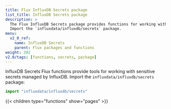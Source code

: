```yaml
---
title: Flux InfluxDB Secrets package
list_title: InfluxDB Secrets package
description: >
  The Flux InfluxDB Secrets package provides functions for working with sensitive secrets managed by InfluxDB.
  Import the `influxdata/influxdb/secrets` package.
menu:
  v2_0_ref:
    name: InfluxDB Secrets
    parent: Flux packages and functions
weight: 202
v2.0/tags: [functions, secrets, package]
---
```


InfluxDB Secrets Flux functions provide tools for working with sensitive secrets managed by InfluxDB.
Import the `influxdata/influxdb/secrets` package:

```js
import "influxdata/influxdb/secrets"
```

{{< children type="functions" show="pages" >}}
